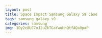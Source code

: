 ```yaml
---
layout: post
title: Space Impact Samsung Galaxy S9 Case
tags: samsung galaxy s9
categories: samsung
img: 1Dy2c8UC7oJ2uZkTGaYwuHnQtfAQa0paP
---
```

